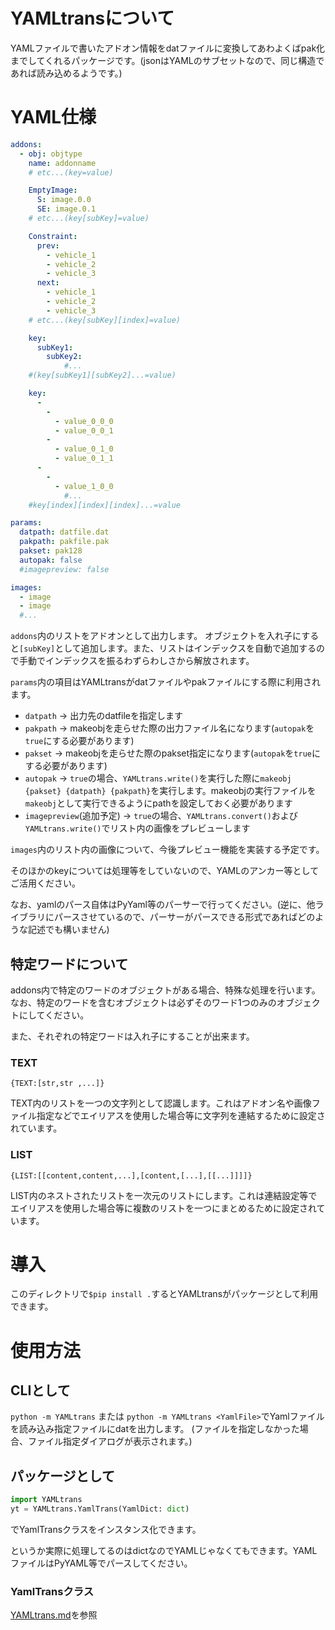 # YAMLtransについて
YAMLファイルで書いたアドオン情報をdatファイルに変換してあわよくばpak化までしてくれるパッケージです。(jsonはYAMLのサブセットなので、同じ構造であれば読み込めるようです。)

# YAML仕様
```yaml
addons:
  - obj: objtype
    name: addonname
    # etc...(key=value)

    EmptyImage:
      S: image.0.0
      SE: image.0.1
    # etc...(key[subKey]=value)

    Constraint:
      prev:
        - vehicle_1
        - vehicle_2
        - vehicle_3
      next:
        - vehicle_1
        - vehicle_2
        - vehicle_3
    # etc...(key[subKey][index]=value)

    key:
      subKey1:
        subKey2:
            #...
    #(key[subKey1][subKey2]...=value)

    key:
      -
        -
          - value_0_0_0
          - value_0_0_1
        -
          - value_0_1_0
          - value_0_1_1
      -
        -
          - value_1_0_0
            #...
    #key[index][index][index]...=value

params:
  datpath: datfile.dat
  pakpath: pakfile.pak
  pakset: pak128
  autopak: false
  #imagepreview: false

images:
  - image
  - image
  #...
```
`addons`内のリストをアドオンとして出力します。
オブジェクトを入れ子にすると`[subKey]`として追加します。また、リストはインデックスを自動で追加するので手動でインデックスを振るわずらわしさから解放されます。

`params`内の項目はYAMLtransがdatファイルやpakファイルにする際に利用されます。
- `datpath` -> 出力先のdatfileを指定します
- `pakpath` -> makeobjを走らせた際の出力ファイル名になります(`autopak`を`true`にする必要があります)
- `pakset` -> makeobjを走らせた際のpakset指定になります(`autopak`を`true`にする必要があります)
- `autopak` -> `true`の場合、`YAMLtrans.write()`を実行した際に`makeobj {pakset} {datpath} {pakpath}`を実行します。makeobjの実行ファイルを`makeobj`として実行できるようにpathを設定しておく必要があります
- `imagepreview`(追加予定) -> `true`の場合、`YAMLtrans.convert()`および`YAMLtrans.write()`でリスト内の画像をプレビューします

`images`内のリスト内の画像について、今後プレビュー機能を実装する予定です。

そのほかのkeyについては処理等をしていないので、YAMLのアンカー等としてご活用ください。

なお、yamlのパース自体はPyYaml等のパーサーで行ってください。(逆に、他ライブラリにパースさせているので、パーサーがパースできる形式であればどのような記述でも構いません)
## 特定ワードについて
addons内で特定のワードのオブジェクトがある場合、特殊な処理を行います。なお、特定のワードを含むオブジェクトは必ずそのワード1つのみのオブジェクトにしてください。

また、それぞれの特定ワードは入れ子にすることが出来ます。
### TEXT
```
{TEXT:[str,str ,...]}
```
TEXT内のリストを一つの文字列として認識します。これはアドオン名や画像ファイル指定などでエイリアスを使用した場合等に文字列を連結するために設定されています。
### LIST
```
{LIST:[[content,content,...],[content,[...],[[...]]]]}
```
LIST内のネストされたリストを一次元のリストにします。これは連結設定等でエイリアスを使用した場合等に複数のリストを一つにまとめるために設定されています。
# 導入
このディレクトリで`$pip install .`するとYAMLtransがパッケージとして利用できます。

# 使用方法
## CLIとして
`python -m YAMLtrans`
または
`python -m YAMLtrans <YamlFile>`でYamlファイルを読み込み指定ファイルにdatを出力します。
(ファイルを指定しなかった場合、ファイル指定ダイアログが表示されます。)
## パッケージとして
```python
import YAMLtrans
yt = YAMLtrans.YamlTrans(YamlDict: dict)
```
でYamlTransクラスをインスタンス化できます。

というか実際に処理してるのはdictなのでYAMLじゃなくてもできます。YAMLファイルはPyYAML等でパースしてください。

### YamlTransクラス
[YAMLtrans.md](YAMLtrans.md)を参照